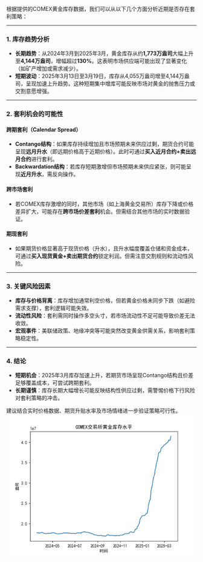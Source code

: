 

根据提供的COMEX黄金库存数据，我们可以从以下几个方面分析近期是否存在套利策略：

---

### 1. **库存趋势分析**
- **长期趋势**：从2024年3月到2025年3月，黄金库存从约**1,773万盎司**大幅上升至**4,144万盎司**，增幅超过**130%**。这表明市场供应端可能出现了显著变化（如矿产增加或需求减少）。
- **短期波动**：2025年3月13日至3月19日，库存从4,055万盎司增至4,144万盎司，呈现加速上升趋势。这种短期集中增库可能反映市场对黄金的抛售压力或交割意愿增强。

---

### 2. **套利机会的可能性**
#### **跨期套利（Calendar Spread）**
- **Contango结构**：如果库存持续增加且市场预期未来供应过剩，期货合约可能呈现**远月升水**（即远期价格高于近期价格）。此时可通过**买入近月合约+卖出远月合约**进行套利。
- **Backwardation结构**：若库存短期激增但市场预期未来供应紧张，则可能呈现**近月升水**，需反向操作。

#### **跨市场套利**
- 若COMEX库存激增的同时，其他市场（如上海黄金交易所）库存下降或价格差异扩大，可能存在**跨市场价差套利**机会。但需结合其他市场的实时数据验证。

#### **期现套利**
- 如果期货价格显著高于现货价格（升水），且升水幅度覆盖仓储和资金成本，可通过**买入现货黄金+卖出期货合约**锁定利润。但需注意交割规则和流动性风险。

---

### 3. **关键风险因素**
- **库存与价格背离**：库存增加通常利空价格，但若黄金价格未同步下跌（如避险需求支撑），套利逻辑可能失效。
- **流动性风险**：套利需同时操作多空头寸，若市场流动性不足可能导致价差无法收敛。
- **宏观事件**：美联储政策、地缘冲突等可能突然改变黄金供需关系，影响套利策略稳定性。

---

### 4. **结论**
- **短期机会**：2025年3月库存加速上升，若期货市场呈现Contango结构且价差足够覆盖成本，可尝试跨期套利。
- **长期谨慎**：库存长期大幅增长可能反映结构性供应过剩，需警惕价格下行风险对套利策略的冲击。

建议结合实时价格数据、期货升贴水率及市场情绪进一步验证策略可行性。![示例图](plot.png)